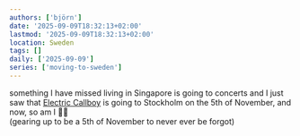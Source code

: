 ```yaml
---
authors: ['björn']
date: '2025-09-09T18:32:13+02:00'
lastmod: '2025-09-09T18:32:13+02:00'
location: Sweden
tags: []
daily: ['2025-09-09']
series: ['moving-to-sweden']
---
```

something I have missed living in Singapore is going to concerts and I just saw that [Electric Callboy](https://www.electriccallboy.com/) is going to Stockholm on the 5th of November, and now, so am I 🤘😁  
(gearing up to be a 5th of November to never ever be forgot)
